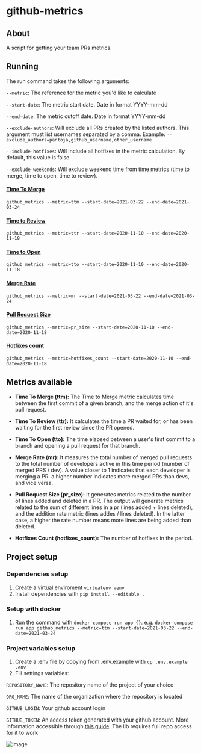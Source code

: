 # github-metrics

## About

A script for getting your team PRs metrics.

## Running

The run command takes the following arguments:

`--metric`: The reference for the metric you'd like to calculate

`--start-date`: The metric start date. Date in format YYYY-mm-dd

`--end-date`: The metric cutoff date. Date in format YYYY-mm-dd

`--exclude-authors`: Will exclude all PRs created by the listed authors. This argument must list usernames separated by a comma. Example: `--exclude_authors=pantoja,github_username,other_username`

`--include-hotfixes`: Will include all hotfixes in the metric calculation. By default, this value is false.

`--exclude-weekends`: Will exclude weekend time from time metrics (time to merge, time to open, time to review).

#### [Time To Merge](#ttm)
`github_metrics --metric=ttm --start-date=2021-03-22 --end-date=2021-03-24`

#### [Time to Review](#ttr)
`github_metrics --metric=ttr --start-date=2020-11-10 --end-date=2020-11-18`

#### [Time to Open](#tto)
`github_metrics --metric=tto --start-date=2020-11-10 --end-date=2020-11-18`

#### [Merge Rate](#mr)
`github_metrics --metric=mr --start-date=2021-03-22 --end-date=2021-03-24`

#### [Pull Request Size](#pr-size)
`github_metrics --metric=pr_size --start-date=2020-11-10 --end-date=2020-11-18`

#### [Hotfixes count](#hotfixes-count)
`github_metrics --metric=hotfixes_count --start-date=2020-11-10 --end-date=2020-11-18`

## Metrics available
- <b id="ttm">Time To Merge (ttm):</b>
The Time to Merge metric calculates time between the first commit of a given branch, and the merge action of it's pull request.

- <b id="ttr">Time To Review (ttr):</b>
It calculates the time a PR waited for, or has been waiting for the first review since the PR opened.

- <b id="tto">Time To Open (tto):</b>
The time elapsed between a user's first commit to a branch and opening a pull request for that branch.

- <b id="mr">Merge Rate (mr):</b>
It measures the total number of merged pull requests to the total number of developers active in this time period (number of merged PRS / dev). A value closer to 1 indicates that each developer is merging a PR. a higher number indicates more merged PRs than devs, and vice versa.

- <b id="pr-size">Pull Request Size (pr_size):</b>
It generates metrics related to the number of lines added and deleted in a PR. The output will generate metrics related to the sum of different lines in a pr (lines added + lines deleted), and the addition rate metric (lines addes / lines deleted). In the latter case, a higher the rate number means more lines are being added than deleted.

- <b id="hotfixes-count">Hotfixes Count (hotfixes_count):</b>
The number of hotfixes in the period.

## Project setup

### Dependencies setup
1. Create a virtual enviroment `virtualenv venv`
2. Install dependencies with `pip install --editable .`

### Setup with docker
1. Run the command with `docker-compose run app {}`. e.g. `docker-compose run app github_metrics --metric=ttm --start-date=2021-03-22 --end-date=2021-03-24`

### Project variables setup
1. Create a .env file by copying from .env.example with `cp .env.example .env`
2.  Fill settings variables:

`REPOSITORY_NAME`: The repository name of the project of your choice 

`ORG_NAME`: The name of the organization where the repository is located

`GITHUB_LOGIN`: Your github account login

`GITHUB_TOKEN`: An access token generated with your github account.  More information accessible through [this guide](https://docs.github.com/en/github/authenticating-to-github/creating-a-personal-access-token). The lib requires full repo access for it to work

![image](https://user-images.githubusercontent.com/38823219/117503308-27d1ab80-af57-11eb-845c-a8640cfe023d.png)


